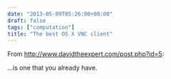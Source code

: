```yaml
---
date: "2013-05-09T05:26:00+00:00"
draft: false
tags: ["computation"]
title: "The best OS X VNC client"
---
```

From http://www.davidtheexpert.com/post.php?id=5:

...is one that you already have.
